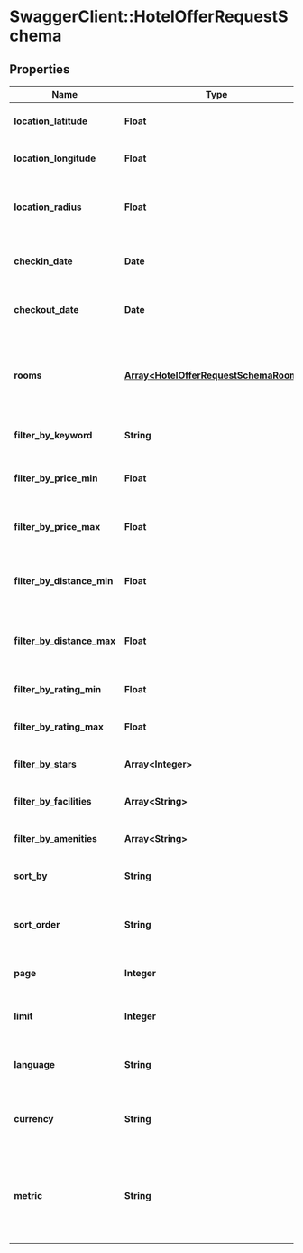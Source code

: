 # SwaggerClient::HotelOfferRequestSchema

## Properties
Name | Type | Description | Notes
------------ | ------------- | ------------- | -------------
**location_latitude** | **Float** | Latitude of the hotel location. | [optional] 
**location_longitude** | **Float** | Longitude of the hotel location. | [optional] 
**location_radius** | **Float** | Search radius from the specified location. | [optional] 
**checkin_date** | **Date** | Check-in date for the hotel booking. | [optional] 
**checkout_date** | **Date** | Check-out date for the hotel booking. | [optional] 
**rooms** | [**Array&lt;HotelOfferRequestSchemaRooms&gt;**](HotelOfferRequestSchemaRooms.md) | Details of rooms including number of adults and children per room. | [optional] 
**filter_by_keyword** | **String** | Keyword to filter hotel offers. | [optional] 
**filter_by_price_min** | **Float** | Minimum price filter for hotel offers. | [optional] 
**filter_by_price_max** | **Float** | Maximum price filter for hotel offers. | [optional] 
**filter_by_distance_min** | **Float** | Minimum distance filter for hotel location. | [optional] 
**filter_by_distance_max** | **Float** | Maximum distance filter for hotel location. | [optional] 
**filter_by_rating_min** | **Float** | Minimum rating filter for hotels. | [optional] 
**filter_by_rating_max** | **Float** | Maximum rating filter for hotels. | [optional] 
**filter_by_stars** | **Array&lt;Integer&gt;** | Filter hotels by star ratings. | [optional] 
**filter_by_facilities** | **Array&lt;String&gt;** | Filter hotels by available facilities. | [optional] 
**filter_by_amenities** | **Array&lt;String&gt;** | Filter hotels by available amenities. | [optional] 
**sort_by** | **String** | Field to sort the results by. | [optional] 
**sort_order** | **String** | Order to sort the results, either asc or desc. | [optional] 
**page** | **Integer** | Page number for pagination. | [optional] 
**limit** | **Integer** | Number of items per page for pagination. | [optional] 
**language** | **String** | Preferred language of the hotel information. | [optional] 
**currency** | **String** | Currency in which prices should be displayed. | [optional] 
**metric** | **String** | Unit of measure for distance, either miles (mi) or kilometers (km). | [optional] 


